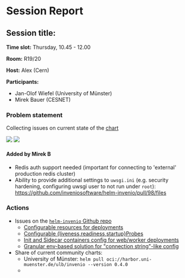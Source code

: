 # Session Report 

## Session title: 

**Time slot:**
Thursday, 10.45 - 12.00

**Room:**
R19/20

**Host:**
Alex (Cern)

**Participants:**

- Jan-Olof Wiefel (University of Münster)
- Mirek Bauer (CESNET)

### Problem statement

Collecting issues on current state of the [chart](https://github.com/inveniosoftware/helm-invenio/tree/master)

![](https://radosgw.public.os.wwu.de/pad/uploads/919dc29b-8350-441c-8296-e9f678825a8b.jpeg)
![](https://radosgw.public.os.wwu.de/pad/uploads/d3dda973-f931-4afe-9eec-e6020a09ef8a.jpeg)

#### Added by Mirek B
- Redis auth support needed (important for connecting to 'external' production redis cluster)
- Ability to provide additional settings to `uwsgi.ini` (e.g. security hardening, configuring uwsgi user to not run under `root`): https://github.com/inveniosoftware/helm-invenio/pull/98/files


### Actions

- Issues on the [`helm-invenio` Github repo](https://github.com/inveniosoftware/helm-invenio/issues)
    - [Configurable resources for deployments](https://github.com/inveniosoftware/helm-invenio/issues/109)
    - [Configurable {liveness,readiness,startup}Probes](https://github.com/inveniosoftware/helm-invenio/issues/110)
    - [Init and Sidecar containers config for web/worker deployments](https://github.com/inveniosoftware/helm-invenio/issues/111)
    - [Granular env-based solution for "connection string"-like config](https://github.com/inveniosoftware/helm-invenio/issues/112)
- Share of current community charts:
    - University of Münster: `helm pull oci://harbor.uni-muenster.de/ulb/invenio --version 0.4.0`
    -